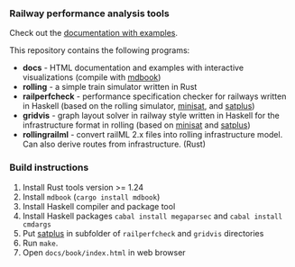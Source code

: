 ### Railway performance analysis tools

Check out the [documentation with examples](https://luteberget.github.io/rollingdocs).

This repository contains the following programs:

 * **docs** - HTML documentation and examples with interactive visualizations (compile with [mdbook](https://github.com/rust-lang-nursery/mdBook))
 * **rolling** - a simple train simulator written in Rust
 * **railperfcheck** - performance specification checker for railways written in Haskell (based on the rolling simulator, [minisat](http://minisat.se/), and [satplus](https://github.com/koengit/satplus))
 * **gridvis** - graph layout solver in railway style written in Haskell for the infrastructure format in rolling (based on [minisat](http://minisat.se/) and [satplus](https://github.com/koengit/satplus))
 * **rollingrailml** - convert railML 2.x files into rolling infrastructure model. Can also derive routes from infrastructure. (Rust)

### Build instructions

1. Install Rust tools version >= 1.24
2. Install `mdbook` (`cargo install mdbook`)
3. Install Haskell compiler and package tool
4. Install Haskell packages `cabal install megaparsec` and `cabal install cmdargs`
5. Put [satplus](https://github.com/koengit/satplus.git) in subfolder of `railperfcheck` and `gridvis` directories
6. Run `make`.
7. Open `docs/book/index.html` in web browser

